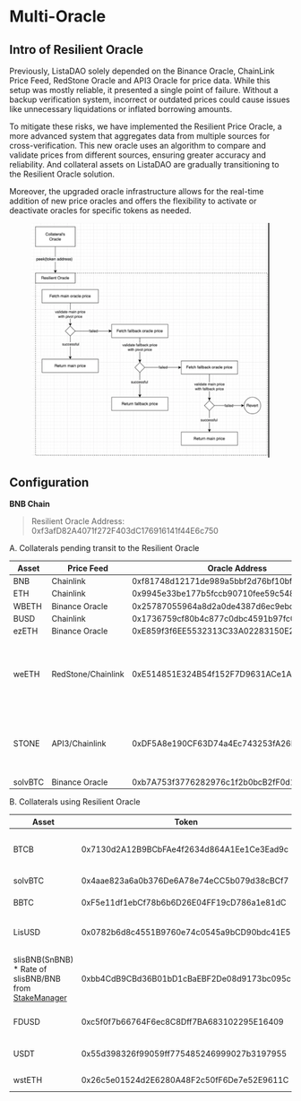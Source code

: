 # Multi-Oracle

## **Intro of Resilient Oracle**

Previously, ListaDAO solely depended on the Binance Oracle, ChainLink Price Feed, RedStone Oracle and API3 Oracle for price data. While this setup was mostly reliable, it presented a single point of failure. Without a backup verification system, incorrect or outdated prices could cause issues like unnecessary liquidations or inflated borrowing amounts.

To mitigate these risks, we have implemented the Resilient Price Oracle, a more advanced system that aggregates data from multiple sources for cross-verification. This new oracle uses an algorithm to compare and validate prices from different sources, ensuring greater accuracy and reliability. And collateral assets on ListaDAO are gradually transitioning to the Resilient Oracle solution.

Moreover, the upgraded oracle infrastructure allows for the real-time addition of new price oracles and offers the flexibility to activate or deactivate oracles for specific tokens as needed.

<figure><img src="../../.gitbook/assets/image (28).png" alt=""><figcaption></figcaption></figure>

## Configuration

**BNB Chain**

> Resilient Oracle Address: 0xf3afD82A4071f272F403dC176916141f44E6c750

A. Collaterals pending transit to the Resilient Oracle

| Asset   | Price Feed         | Oracle Address                             | Price Feed                                                                                                                                                                |
| ------- | ------------------ | ------------------------------------------ | ------------------------------------------------------------------------------------------------------------------------------------------------------------------------- |
| BNB     | Chainlink          | 0xf81748d12171de989a5bbf2d76bf10bfbbaec596 | 0x0567f2323251f0aab15c8dfb1967e4e8a7d42aee                                                                                                                                |
| ETH     | Chainlink          | 0x9945e33be177b5fccb90710fee59c548cac8acba | 0xfc3069296a691250ffdf21fe51340fdd415a76ed                                                                                                                                |
| WBETH   | Binance Oracle     | 0x25787055964a8d2a0de4387d6ec9ebc0dc139dd5 | 0xbb339c70136b30389a6ff8af619116c672963768                                                                                                                                |
| BUSD    | Chainlink          | 0x1736759cf80b4c877c0dbc4591b97fc06b0370b8 | 0xcbb98864ef56e9042e7d2efef76141f15731b82f                                                                                                                                |
| ezETH   | Binance Oracle     | 0xE859f3f6EE5532313C33A02283150E201290F45F | 0x763c59a3D23936CD7B73571112744f2cFc2537F8                                                                                                                                |
| weETH   | RedStone/Chainlink | 0xE514851E324B54f152F7D9631ACe1A0a87248b46 | <p>weETH/eETH(RedStone): 0x9b2C948dbA5952A1f5Ab6fA16101c1392b8da1ab <br>*Assume 1:1 for eETH:ETH</p><p>ETH/USD(Chainlink): 0x9ef1B8c0E4F7dc8bF5719Ea496883DC6401d5b2e</p> |
| STONE   | API3/Chainlink     | 0xDF5A8e190CF63D74a4Ec743253fA26D4C7539Be8 | <p>STONE/ETH(API3): 0xADCc15cE3900A2Fc8544e26fD89897C0484e98Fc</p><p>ETH/USD(ChainLink): 0x9ef1B8c0E4F7dc8bF5719Ea496883DC6401d5b2e</p>                                   |
| solvBTC | Binance Oracle     | 0xb7A753f3776282976c1f2b0bcB2fF0d13d48Af85 | 0x2e00b5C80428f94A0e526BAfc526F19eC9c5c37B                                                                                                                                |





B. Collaterals using Resilient Oracle

| Asset                                                                                                                                               | Token                                       | Oracle/caller                                                                  | Main oracle                                                     | Pivot oracle                                                         | Fallback oracle                                                | BoundValidator                                  |
| --------------------------------------------------------------------------------------------------------------------------------------------------- | ------------------------------------------- | ------------------------------------------------------------------------------ | --------------------------------------------------------------- | -------------------------------------------------------------------- | -------------------------------------------------------------- | ----------------------------------------------- |
| BTCB                                                                                                                                                | 0x7130d2A12B9BCbFAe4f2634d864A1Ee1Ce3Ead9c  | 0x2eeDc4723b1ED2f24afCD9c0e3665061bD2D5642                                     | 0x264990fbd0A4796A3E3d8E37C4d5F87a3aCa5Ebf (ChainLink)          | 0x83968bCa5874D11e02fD80444cDDB431a1DbEc0f (Binance Oracle)          | 0xa51738d1937FFc553d5070f43300B385AA2D9F55 (RedStone)          | Upperbound: 1.1 Lowerbound: 0.99                |
| solvBTC                                                                                                                                             | 0x4aae823a6a0b376De6A78e74eCC5b079d38cBCf7  | 0xb7A753f3776282976c1f2b0bcB2fF0d13d48Af85                                     | 0x2e00b5C80428f94A0e526BAfc526F19eC9c5c37B(Binance Oracle)      | -                                                                    | -                                                              | -                                               |
| BBTC                                                                                                                                                | 0xF5e11df1ebCf78b6b6D26E04FF19cD786a1e81dC  | 0x2Ea16e082cA50eB6017BBFCB967CC7c6E2b8fB5A                                     | 0x58d32eC0158049BED439fD668C99a4949e6881c3 (Binace Oracle)      | -                                                                    | -                                                              | -                                               |
| LisUSD                                                                                                                                              | 0x0782b6d8c4551B9760e74c0545a9bCD90bdc41E5  | <p>0x873339A8214657175D9B128dDd57A2f2c23256FA <br>(DynamicDutyCalculator) </p> | 0x871bA946C7FFB1364ca11FE3032F02ad3dd3991E                      | -                                                                    | -                                                              | -                                               |
| slisBNB(SnBNB) \* Rate of slisBNB/BNB from [StakeManager](https://bscscan.com/address/0x1adB950d8bB3dA4bE104211D5AB038628e477fE6#readProxyContract) | 0xbb4CdB9CBd36B01bD1cBaEBF2De08d9173bc095c  | 0x8ecf78fb59e5a4c26cb218d34db29c4696af89f6                                     | 0x0567F2323251f0Aab15c8dFb1967E4e8A7D42aeE (ChainLink: BNB/USD) | 0xC5A35FC58EFDC4B88DDCA51AcACd2E8F593504bE (Binance Oracle: BNB/USD) | 0x8dd2D85C7c28F43F965AE4d9545189C7D022ED0e (RedStone: BNB/USD) | <p>Upper Limit:1.1 </p><p>Lower Limit: 0.99</p> |
| FDUSD                                                                                                                                               | 0xc5f0f7b66764F6ec8C8Dff7BA683102295E16409  | 0xCF95095394A4838a8ed3478FeCF332dDA978EcD3                                     | 0x390180e80058A8499930F0c13963AD3E0d86Bfc9 (ChainLink)          | 0x665E8ad56f13A8451c1fBE3E679D97e76119A959 (Binance Oracle)          | 0xCF95095394A4838a8ed3478FeCF332dDA978EcD3 (ChainLink)         | Upper Limit: 1.01 Lower Limit: 0.99             |
| USDT                                                                                                                                                | 0x55d398326f99059ff775485246999027b3197955  | 0xDF2d4C43F45AC225AbFdE4a92F9fF950F517AE63                                     | 0xB97Ad0E74fa7d920791E90258A6E2085088b4320 (ChainLink)          | 0x2ff737E73556a690A5eeD5215279794194edf2fc (Binance Oracle)          | 0xB97Ad0E74fa7d920791E90258A6E2085088b4320 (ChainLink)         | Upper Limit: 1.01 Lower Limit: 0.99             |
| wstETH                                                                                                                                              | 0x26c5e01524d2E6280A48F2c50fF6De7e52E9611C  | 0xc9cA2376ae12e22dCb198EACb17E44168024DDd7                                     | 0xE7e734789954e6CffD8C295CBD0916A0A5747D27 (RedStone)           | -                                                                    | -                                                              | -                                               |



